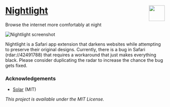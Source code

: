 # [Nightlight](https://gofake1.net/projects/nightlight.html)<img src="https://gofake1.net/images/nightlight_icon.png" align="right" height="50">
Browse the internet more comfortably at night

![Nightlight screenshot](https://gofake1.net/images/nightlight_hero.jpg)

Nightlight is a Safari app extension that darkens websites while attempting to preserve their original designs. Currently, there is a bug in Safari (rdar://42491788) that requires a workaround that just makes everything black. Please consider duplicating the radar to increase the chance the bug gets fixed.

### Acknowledgements

* [Solar](https://github.com/ceeK/Solar) (MIT)

*This project is available under the MIT License.*
